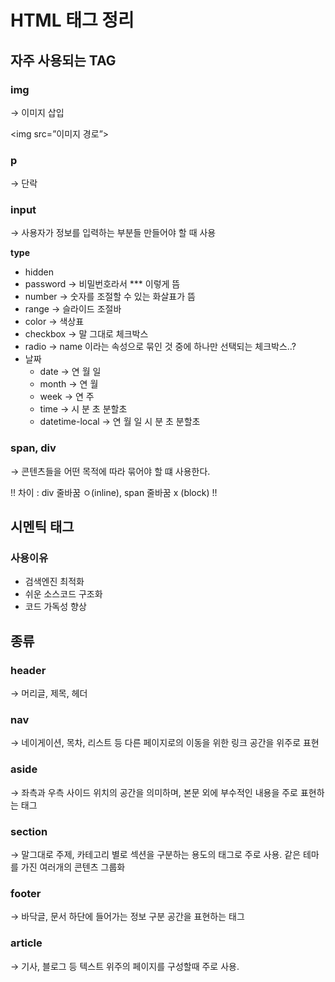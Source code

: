 # HTML 태그 정리

## 자주 사용되는 TAG

### img

→ 이미지 삽입

<img src=”이미지 경로”>

### p

→ 단락

### input

→ 사용자가 정보를 입력하는 부분들 만들어야 할 때 사용

**type**

- hidden
- password → 비밀번호라서 *** 이렇게 뜸
- number → 숫자를 조절할 수 있는 화살표가 뜸
- range → 슬라이드 조절바
- color → 색상표
- checkbox → 말 그대로 체크박스
- radio → name 이라는 속성으로 묶인 것 중에 하나만 선택되는 체크박스..?
- 날짜
  - date → 연 월 일
  - month → 연 월
  - week → 연 주
  - time → 시 분 초 분할초
  - datetime-local → 연 월 일 시 분 초 분할초

### span, div

→ 콘텐츠들을 어떤 목적에 따라 묶어야 할 떄 사용한다.

!! 차이 : div 줄바꿈 ㅇ(inline), span 줄바꿈 x (block) !!

## 시멘틱 태그

### 사용이유

- 검색엔진 최적화
- 쉬운 소스코드 구조화
- 코드 가독성 향상

## 종류

### **header**

→ 머리글, 제목, 헤더

### **nav**

→ 네이게이션, 목차, 리스트 등 다른 페이지로의 이동을 위한 링크 공간을 위주로 표현

### **aside**

→ 좌측과 우측 사이드 위치의 공간을 의미하며, 본문 외에 부수적인 내용을 주로 표현하는 태그

### **section**

→ 말그대로 주제, 카테고리 별로 섹션을 구분하는 용도의 태그로 주로 사용. 같은 테마를 가진 여러개의 콘텐츠 그룹화

### **footer**

→ 바닥글, 문서 하단에 들어가는 정보 구분 공간을 표현하는 태그

### **article**

→ 기사, 블로그 등 텍스트 위주의 페이지를 구성할때 주로 사용.